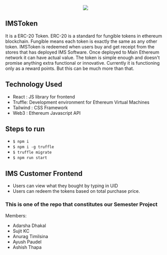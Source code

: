 

<p align="center">
  <img src="https://i.imgur.com/ib4BZMC.png"/>
</p>

## IMSToken
It is a ERC-20 Token. ERC-20 is a standard for fungible tokens in ethereum blockchain. Fungible means each token is exactly the same as any other token.
IMSToken is redeemed when users buy and get receipt from the stores that has deployed IMS Software. Once deployed to Main Ethereum network it can have actual value.
The token is simple enough and doesn't promise anything extra functional or innovative. Currently it is functioning  only as a reward points. But this can be much more than that.


## Technology Used
- React : JS library for frontend
- Truffle: Development environment for Ethereum Virtual Machines
- Tailwind : CSS Framework 
- Web3 : Ethereum Javascript API

## Steps to run

- `$ npm i`
- `$ npm i -g truffle`
- `$ truffle migrate`
- `$ npm run start`

## IMS Customer Frontend 
- Users can view what they bought by typing in UID
- Users can redeem the tokens based on total purchase price. 

### This is one of the repo that constitutes our Semester Project
Members:
- Adarsha Dhakal 
- Sujit KC
- Anurag Timilsina
- Ayush Paudel
- Ashish Thapa

